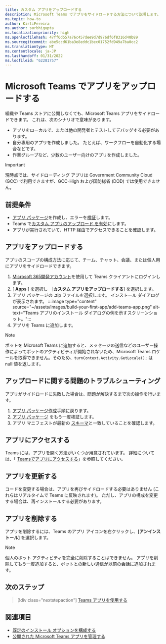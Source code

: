 ```yaml
---
title: カスタム アプリをアップロードする
description: Microsoft Teams でアプリをサイドロードする方法について説明します。 サイドローディングは、開発中にアプリをテストおよびデバッグするときに一般的です。
ms.topic: how-to
author: KirtiPereira
ms.author: surbhigupta
ms.localizationpriority: high
ms.openlocfilehash: 47ff6d557a76c457dee9d7d976df6f8316d40b89
ms.sourcegitcommit: abe5ccd61ba3e8eddc1bec01752fd949a7ba0cc2
ms.translationtype: HT
ms.contentlocale: ja-JP
ms.lasthandoff: 01/31/2022
ms.locfileid: "62281757"
---
```

# <a name="upload-your-app-in-microsoft-teams"></a>Microsoft Teams でアプリをアップロードする

組織や Teams ストアに公開しなくても、Microsoft Teams アプリをサイドロードできます。 これは、次のシナリオで意味があります。

* アプリをローカルで、または他の開発者とテストしてデバッグする必要があります。
* 自分専用のアプリを作成しました。 たとえば、ワークフローを自動化する場合などです。
* 作業グループなど、少数のユーザー向けのアプリを作成しました。

> [!IMPORTANT]
> 現時点では、サイドローディング アプリは Government Community Cloud (GCC) で利用できますが、GCC-High および国防総省 (DOD) では使用できません。

## <a name="prerequisites"></a>前提条件

* [アプリ パッケージ](~/concepts/build-and-test/apps-package.md)を作成し、エラーを[検証](https://dev.teams.microsoft.com/appvalidation.html)します。
* Teams で[カスタム アプリのアップロード を有効](~/concepts/build-and-test/prepare-your-o365-tenant.md#enable-custom-teams-apps-and-turn-on-custom-app-uploading)にします。
* アプリが実行されていて、HTTP 経由でアクセスできることを確認します。

## <a name="upload-your-app"></a>アプリをアップロードする

アプリのスコープの構成方法に応じて、チーム、チャット、会議、または個人用にアプリをサイドロードできます。

1. [Microsoft 365開発アカウント](~/build-your-first-app/build-and-run.md#prerequisites)を使用して Teams クライアントにログインします。
1. [ **Apps** ] を選択し ［**カスタム アプリをアップロードする**] を選択します。
1. アプリ パッケージの .zip ファイルを選択します。 インストール ダイアログが表示されます。
:::image type="content" source="~/assets/images/build-your-first-app/add-teams-app.png" alt-text="Teams アプリのインストール ダイアログの例を示すスクリーンショット。":::
1. アプリを Teams に追加します。

> [!NOTE]
> ボットを Microsoft Teams に追加すると、メッセージの送信などのユーザー操作によってボットのアクティビティが開始されないため、Microsoft Teams ロケールを取得できません。そのため、`turnContext.Activity.GetLocale();` は null 値を返します。

## <a name="troubleshoot-upload-issues"></a>アップロードに関する問題のトラブルシューティング

アプリがサイドロードに失敗した場合は、問題が解決するまで次の操作を行います。

1. [アプリ パッケージ作成](../../concepts/build-and-test/apps-package.md)手順に戻ります。
1. [アプリ パッケージ](https://dev.teams.microsoft.com/appvalidation.html) をもう一度検証します。
1. アプリ マニフェストが最新の [スキーマ](../../resources/schema/manifest-schema.md)と一致していることを確認します。

## <a name="access-your-app"></a>アプリにアクセスする

Teams には、アプリを開く方法がいくつか用意されています。 詳細については、「 [Teamsでアプリにアクセスする](https://support.microsoft.com/office/access-your-apps-in-teams-0758cb09-9e85-40e7-a974-51df7734646a)」を参照してください。

## <a name="update-your-app"></a>アプリを更新する

コードを変更する場合は、アプリを再びサイドロードする必要はありません (これらはリアルタイムで Teams に反映されます)。 ただし、アプリの構成を変更する場合は、再インストールする必要があります。

## <a name="remove-your-app"></a>アプリを削除する

アプリを削除するには、Teams のアプリ アイコンを右クリックし、**[アンインストール]** を選択します。

> [!NOTE]
> 個人のボット アクティビティを完全に削除することはできません。 アプリを削除してもう一度追加すると、ボットとの新しい通信が以前の会話に追加されます。

## <a name="next-step"></a>次のステップ

> [!div class="nextstepaction"]
> [Teams アプリを使用する](https://support.microsoft.com/office/apps-and-services-cc1fba57-9900-4634-8306-2360a40c665b?ui=en-us&rs=en-us&ad=us)

## <a name="see-also"></a>関連項目

* [既定のインストール オプションを構成する](~/concepts/deploy-and-publish/add-default-install-scope.md)
* [公開された Microsoft Teams アプリを管理する](~/concepts/deploy-and-publish/appsource/post-publish/overview.md)
